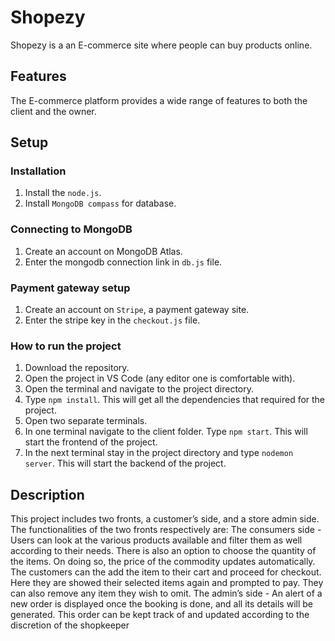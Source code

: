 # Shopezy

Shopezy is a an E-commerce site where people can buy products online.


## Features
The E-commerce platform provides a wide range of features to both the client and the owner.


 
## Setup
### Installation
1. Install the `node.js`.
2. Install `MongoDB compass` for database.

### Connecting to MongoDB
1. Create an account on MongoDB Atlas.
2. Enter the mongodb connection link in `db.js` file.

### Payment gateway setup
1. Create an account on `Stripe`, a payment gateway site.
2. Enter the stripe key in the `checkout.js` file.

### How to run the project

1. Download the repository.
2. Open the project in VS Code (any editor one is comfortable with).
3. Open the terminal and navigate to the project directory.
4. Type `npm install`. This will get all the dependencies that required for the project.
5. Open two separate terminals.
6. In one terminal navigate to the client folder. Type `npm start`. This will start the frontend of the project.
7. In the next terminal stay in the project directory and type `nodemon server`. This will start the backend of the project.


## Description

This project includes two fronts, a customer’s side, and a store admin side. The functionalities of the two 
fronts respectively are:
The consumers side - Users can look at the various products available and filter them as well 
according to their needs. There is also an option to choose the quantity of the items. On doing so, the 
price of the commodity updates automatically. The customers can the add the item to their cart and 
proceed for checkout. Here they are showed their selected items again and prompted to pay. They can 
also remove any item they wish to omit.
The admin’s side - An alert of a new order is displayed once the booking is done, and all its details 
will be generated. This order can be kept track of and updated according to the discretion of the 
shopkeeper
